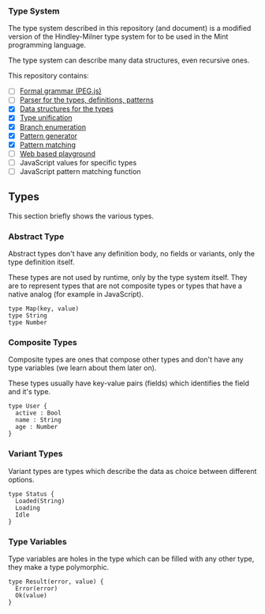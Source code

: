 ### Type System

The type system described in this repository (and document) is a modified version of the Hindley-Milner type system for to be used in the Mint programming language.

The type system can describe many data structures, even recursive ones.

This repository contains:

* [ ] [Formal grammar (PEG.js)](../grammar/gammar.pegjs)
* [ ] [Parser for the types, definitions, patterns](../src/parser.cr)
* [x] [Data structures for the types](../src/types.cr)
* [x] [Type unification](../src/unifier.cr)
* [x] [Branch enumeration](../src/branch_enumerator.cr)
* [x] [Pattern generator](../src/pattern_generator.cr)
* [x] [Pattern matching](../src/pattern_matcher.cr)
* [ ] [Web based playground](..src/playground.cr)
* [ ] JavaScript values for specific types
* [ ] JavaScript pattern matching function

## Types

This section briefly shows the various types.

### Abstract Type

Abstract types don't have any definition body, no fields or variants, only the type definition itself.

These types are not used by runtime, only by the type system itself. They are to represent types that are not composite types or types that have a native analog (for example in JavaScript).

```
type Map(key, value)
type String
type Number
```

### Composite Types

Composite types are ones that compose other types and don't have any type variables (we learn about them later on).

These types usually have key-value pairs (fields) which identifies the field and it's type.

```
type User {
  active : Bool
  name : String
  age : Number
}
```

### Variant Types

Variant types are types which describe the data as choice between different options.

```
type Status {
  Loaded(String)
  Loading
  Idle
}
```

### Type Variables

Type variables are holes in the type which can be filled with any other type, they make a type polymorphic.

```
type Result(error, value) {
  Error(error)
  Ok(value)
}
```
